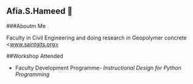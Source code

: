 ## Afia.S.Hameed 👋

###Aboutm Me

Faculty in Civil Engineering and doing research in Geopolymer concrete
<www.saintgits.org>

##Workshop Attended
- Faculty Development Programme- *Instructional Design for Python Programming*

<!--
**AfiaSHameed/AfiaSHameed** is a ✨ _special_ ✨ repository because its `README.md` (this file) appears on your GitHub profile.

Here are some ideas to get you started:

- 🔭 I’m currently working on ...
- 🌱 I’m currently learning ...
- 👯 I’m looking to collaborate on ...
- 🤔 I’m looking for help with ...
- 💬 Ask me about ...
- 📫 How to reach me: ...
- 😄 Pronouns: ...
- ⚡ Fun fact: ...
-->
